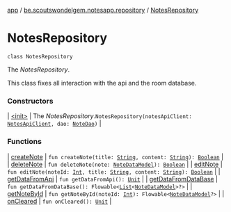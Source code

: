 [app](../../index.md) / [be.scoutswondelgem.notesapp.repository](../index.md) / [NotesRepository](./index.md)

# NotesRepository

`class NotesRepository`

The *NotesRepository*.

This class fixes all interaction with the api and the room database.

### Constructors

| [&lt;init&gt;](-init-.md) | The *NotesRepository*.`NotesRepository(notesApiClient: `[`NotesApiClient`](../../be.scoutswondelgem.notesapp.api/-notes-api-client/index.md)`, dao: `[`NoteDao`](../../be.scoutswondelgem.notesapp.database.daos/-note-dao/index.md)`)` |

### Functions

| [createNote](create-note.md) | `fun createNote(title: `[`String`](https://kotlinlang.org/api/latest/jvm/stdlib/kotlin/-string/index.html)`, content: `[`String`](https://kotlinlang.org/api/latest/jvm/stdlib/kotlin/-string/index.html)`): `[`Boolean`](https://kotlinlang.org/api/latest/jvm/stdlib/kotlin/-boolean/index.html) |
| [deleteNote](delete-note.md) | `fun deleteNote(note: `[`NoteDataModel`](../../be.scoutswondelgem.notesapp.database.entities/-note-data-model/index.md)`): `[`Boolean`](https://kotlinlang.org/api/latest/jvm/stdlib/kotlin/-boolean/index.html) |
| [editNote](edit-note.md) | `fun editNote(noteId: `[`Int`](https://kotlinlang.org/api/latest/jvm/stdlib/kotlin/-int/index.html)`, title: `[`String`](https://kotlinlang.org/api/latest/jvm/stdlib/kotlin/-string/index.html)`, content: `[`String`](https://kotlinlang.org/api/latest/jvm/stdlib/kotlin/-string/index.html)`): `[`Boolean`](https://kotlinlang.org/api/latest/jvm/stdlib/kotlin/-boolean/index.html) |
| [getDataFromApi](get-data-from-api.md) | `fun getDataFromApi(): `[`Unit`](https://kotlinlang.org/api/latest/jvm/stdlib/kotlin/-unit/index.html) |
| [getDataFromDataBase](get-data-from-data-base.md) | `fun getDataFromDataBase(): Flowable<`[`List`](https://kotlinlang.org/api/latest/jvm/stdlib/kotlin.collections/-list/index.html)`<`[`NoteDataModel`](../../be.scoutswondelgem.notesapp.database.entities/-note-data-model/index.md)`>?>` |
| [getNoteById](get-note-by-id.md) | `fun getNoteById(noteId: `[`Int`](https://kotlinlang.org/api/latest/jvm/stdlib/kotlin/-int/index.html)`): Flowable<`[`NoteDataModel`](../../be.scoutswondelgem.notesapp.database.entities/-note-data-model/index.md)`?>` |
| [onCleared](on-cleared.md) | `fun onCleared(): `[`Unit`](https://kotlinlang.org/api/latest/jvm/stdlib/kotlin/-unit/index.html) |

